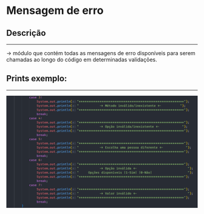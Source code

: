 # Mensagem de erro

## Descrição ##
-------------------------
-> módulo que contém todas as mensagens de erro disponíveis para serem chamadas ao longo do código em determinadas validações.

## Prints exemplo: ##
-------------------------
![mensagemErro](../Imagens/mensagemerro.png)